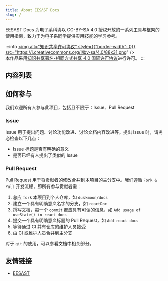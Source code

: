 ```yaml
---
title: About EESΛST Docs
slug: /
---
```


EESΛST Docs 为电子系科协以 CC-BY-SA 4.0 授权开放的一系列工具与框架的使用指南，致力于为电子系同学提供实用技能的学习参考。

:::info
<a rel="license" href="http://creativecommons.org/licenses/by-sa/4.0/">
<img alt="知识共享许可协议" style={{"border-width": 0}} src="https://i.creativecommons.org/l/by-sa/4.0/88x31.png" />
</a><br/>
本作品采用<a rel="license" href="http://creativecommons.org/licenses/by-sa/4.0/">知识共享署名-相同方式共享 4.0 国际许可协议</a>进行许可。
:::

## 内容列表

## 如何参与

我们欢迎所有人参与此项目，包括且不限于：Issue、Pull Request

### Issue

Issue 用于提出问题、讨论功能改进、讨论文档内容改进等。提出 Issue 时，请务必检查以下几点：

- Issue 标题是否有明确的意义
- 是否已经有人提出了类似的 Issue

### Pull Request

Pull Request 用于将贡献者的修改合并到本项目的主分支中。我们遵循 `Fork & Pull` 开发流程，即所有参与贡献者需：

1. 总应 `fork` 本项目到个人仓库，如 `duskmoon/docs`
2. 建立一个具有明确意义名字的分支，如 `reactDoc`
3. 撰写文档，每一个 `commit` 都应具有可读的信息，如 `Add usage of useState() in react docs`
4. 提交一个具有明确意义标题的 Pull Request，如 `Add react docs`
5. 等待通过 CI 并有仓库的维护人员接受
6. 由 CI 或维护人员合并到主分支

对于 `git` 的使用，可以参看文档中相关部分。

## 友情链接

- [EESΛST](https://eesast.com)
